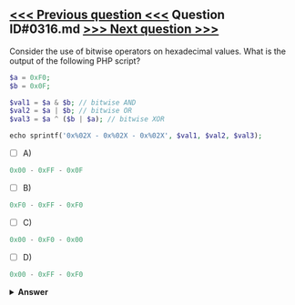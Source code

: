 [<<< Previous question <<<](0315.md)   Question ID#0316.md   [>>> Next question >>>](0317.md)
---

Consider the use of bitwise operators on hexadecimal values. What is the output of the following PHP script?
```php
$a = 0xF0;
$b = 0x0F;

$val1 = $a & $b; // bitwise AND
$val2 = $a | $b; // bitwise OR
$val3 = $a ^ ($b | $a); // bitwise XOR

echo sprintf('0x%02X - 0x%02X - 0x%02X', $val1, $val2, $val3);
```

- [ ] A)
```php
0x00 - 0xFF - 0x0F
```

- [ ] B)
```php
0xF0 - 0xFF - 0xF0
```

- [ ] C)
```php
0x00 - 0xF0 - 0x00
```

- [ ] D)
```php
0x00 - 0xFF - 0xF0
```


<details><summary><b>Answer</b></summary>
<p>
  Answer: <strong>A</strong>
</p>
</details>

